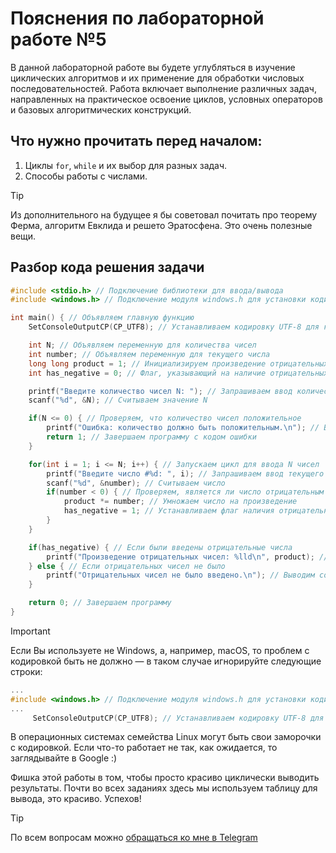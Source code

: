 # Пояснения по лабораторной работе №5

В данной лабораторной работе вы будете углубляться в изучение циклических алгоритмов и их применение для обработки числовых последовательностей. Работа включает выполнение различных задач, направленных на практическое освоение циклов, условных операторов и базовых алгоритмических конструкций.

## Что нужно прочитать перед началом:
1. Циклы ```for```, ```while``` и их выбор для разных задач.
2. Способы работы с числами.

> [!TIP]
> Из дополнительного на будущее я бы советовал почитать про теорему Ферма, алгоритм Евклида и решето Эратосфена. Это очень полезные вещи.

## Разбор кода решения задачи

```c
#include <stdio.h> // Подключение библиотеки для ввода/вывода
#include <windows.h> // Подключение модуля windows.h для установки кодировки вывода

int main() { // Объявляем главную функцию
    SetConsoleOutputCP(CP_UTF8); // Устанавливаем кодировку UTF-8 для корректного отображения русских символов

    int N; // Объявляем переменную для количества чисел
    int number; // Объявляем переменную для текущего числа
    long long product = 1; // Инициализируем произведение отрицательных чисел
    int has_negative = 0; // Флаг, указывающий на наличие отрицательных чисел

    printf("Введите количество чисел N: "); // Запрашиваем ввод количества чисел
    scanf("%d", &N); // Считываем значение N

    if(N <= 0) { // Проверяем, что количество чисел положительное
        printf("Ошибка: количество должно быть положительным.\n"); // Выводим сообщение об ошибке
        return 1; // Завершаем программу с кодом ошибки
    }

    for(int i = 1; i <= N; i++) { // Запускаем цикл для ввода N чисел
        printf("Введите число #%d: ", i); // Запрашиваем ввод текущего числа
        scanf("%d", &number); // Считываем число
        if(number < 0) { // Проверяем, является ли число отрицательным
            product *= number; // Умножаем число на произведение
            has_negative = 1; // Устанавливаем флаг наличия отрицательных чисел
        }
    }

    if(has_negative) { // Если были введены отрицательные числа
        printf("Произведение отрицательных чисел: %lld\n", product); // Выводим результат произведения
    } else { // Если отрицательных чисел не было
        printf("Отрицательных чисел не было введено.\n"); // Выводим соответствующее сообщение
    }

    return 0; // Завершаем программу
}
```

> [!IMPORTANT]
> Если Вы используете не Windows, а, например, macOS, то проблем с кодировкой быть не должно — в таком случае игнорируйте следующие строки:
> ```c
> ...
> #include <windows.h> // Подключение модуля windows.h для установки кодировки вывода
> ...
>      SetConsoleOutputCP(CP_UTF8); // Устанавливаем кодировку UTF-8 для вывода в консоли русских символов: иначе будут иероглифы
> ```
>
> В операционных системах семейства Linux могут быть свои заморочки с кодировкой. Если что-то работает не так, как ожидается, то заглядывайте в Google :)

Фишка этой работы в том, чтобы просто красиво циклически выводить результаты. Почти во всех заданиях здесь мы используем таблицу для вывода, это красиво. Успехов!

> [!TIP]
> По всем вопросам можно [обращаться ко мне в Telegram](https://t.me/plunkzy)